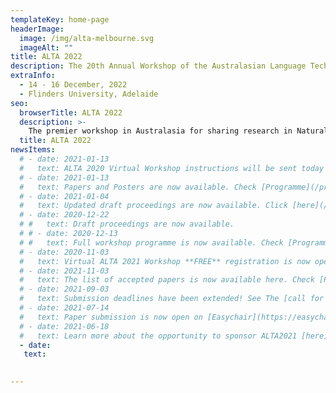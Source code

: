 ```yaml
---
templateKey: home-page
headerImage:
  image: /img/alta-melbourne.svg
  imageAlt: ""
title: ALTA 2022
description: The 20th Annual Workshop of the Australasian Language Technology Association
extraInfo: 
  - 14 - 16 December, 2022
  - Flinders University, Adelaide 
seo:
  browserTitle: ALTA 2022
  description: >-
    The premier workshop in Australasia for sharing research in Natural Language Processing and Computational Linguistics. Submissions from students, academics and industry researchers are welcome.
  title: ALTA 2022
newsItems:
  # - date: 2021-01-13
  #   text: ALTA 2020 Virtual Workshop instructions will be sent today to all the registered participants. 
  # - date: 2021-01-13
  #   text: Papers and Posters are now available. Check [Programme](/programme).
  # - date: 2021-01-04
  #   text: Updated draft proceedings are now available. Click [here](/files/ALTA2020-proceedings-draft.pdf).
  # - date: 2020-12-22
  # #   text: Draft proceedings are now available. 
  # # - date: 2020-12-13
  # #   text: Full workshop programme is now available. Check [Programme](/programme).
  # - date: 2020-11-03
  #   text: Virtual ALTA 2021 Workshop **FREE** registration is now open. Check [Registration](/registration).
  # - date: 2021-11-03
  #   text: The list of accepted papers is now available here. Check [Papers](/papers).
  # - date: 2021-09-03
  #   text: Submission deadlines have been extended! See The [call for papers] (/call-for-papers) for details
  # - date: 2021-07-14
  #   text: Paper submission is now open on [Easychair](https://easychair.org/conferences/?conf=alta2021).
  # - date: 2021-06-18
  #   text: Learn more about the opportunity to sponsor ALTA2021 [here](/files/ALTA-Sponsorship-Document-2021.pdf)
  - date: 
   text: 

 
---
```


